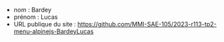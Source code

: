 - nom : Bardey 
- prénom : Lucas
- URL publique du site : https://github.com/MMI-SAE-105/2023-r113-tp2-menu-alpinejs-BardeyLucas

